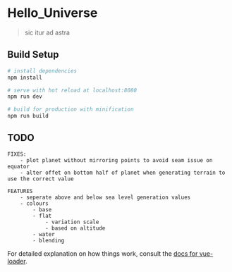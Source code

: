 # Hello_Universe
> sic itur ad astra

## Build Setup

``` bash
# install dependencies
npm install

# serve with hot reload at localhost:8080
npm run dev

# build for production with minification
npm run build
```

## TODO
```
FIXES:
	- plot planet without mirroring points to avoid seam issue on equator
	- alter offet on bottom half of planet when generating terrain to use the correct value

FEATURES
	- seperate above and below sea level generation values
	- colours
		- base
		- flat
			- variation scale
			- based on altitude
		- water 
		- blending
```

For detailed explanation on how things work, consult the [docs for vue-loader](http://vuejs.github.io/vue-loader).
